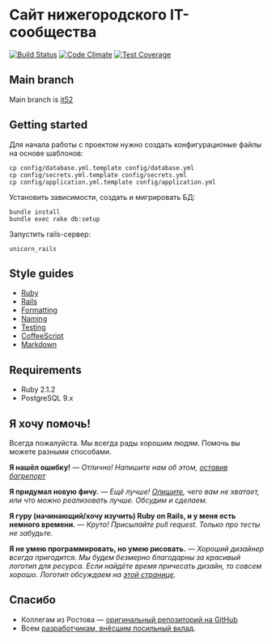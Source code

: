 # Сайт нижегородского IT-сообщества

[![Build Status](https://travis-ci.org/NNRUG/it52-rails.svg?branch=it52)](https://travis-ci.org/NNRUG/it52-rails)
[![Code Climate](https://codeclimate.com/github/NNRUG/it52-rails/badges/gpa.svg)](https://codeclimate.com/github/NNRUG/it52-rails)
[![Test Coverage](https://codeclimate.com/github/NNRUG/it52-rails/badges/coverage.svg)](https://codeclimate.com/github/NNRUG/it52-rails)

## Main branch

Main branch is [it52](https://github.com/NNRUG/it52-rails/tree/it52)

## Getting started

Для начала работы с проектом нужно создать конфигурационые файлы на основе шаблонов:

    cp config/database.yml.template config/database.yml
    cp config/secrets.yml.template config/secrets.yml
    cp config/application.yml.template config/application.yml

Установить зависимости, создать и мигрировать БД:

    bundle install
    bundle exec rake db:setup

Запустить rails-сервер:

    unicorn_rails

## Style guides

- [Ruby](https://github.com/bbatsov/ruby-style-guide)
- [Rails](https://github.com/bbatsov/rails-style-guide)
- [Formatting](https://github.com/thoughtbot/guides/tree/master/style#formatting)
- [Naming](https://github.com/thoughtbot/guides/tree/master/style#naming)
- [Testing](https://github.com/thoughtbot/guides/tree/master/style#testing)
- [CoffeeScript](https://github.com/thoughtbot/guides/tree/master/style#coffeescript)
- [Markdown](http://www.cirosantilli.com/markdown-styleguide)

## Requirements

- Ruby 2.1.2
- PostgreSQL 9.x

## Я хочу помочь!

Всегда пожалуйста. Мы всегда рады хорошим людям. Помочь вы можете разными способами.

**Я нашёл ошибку!** — _Отлично! Напишите нам об этом, [оставив багрепорт](https://github.com/NNRUG/it52-rails/issues)_

**Я придумал новую фичу.** — _Ещё лучше! [Опишите](https://github.com/NNRUG/it52-rails/issues), чего вам не хватает, или что можно реализовать лучше. Обсудим и сделаем._

**Я гуру (начинающий/хочу изучить) Ruby on Rails, и у меня есть немного времени.** — _Круто! Присылайте pull request. Только про тесты не забудьте._

**Я не умею программировать, но умею рисовать.** — _Хороший дизайнер всегда пригодится. Мы будем безмерно благодарны за красивый логотип для ресурса. Если найдёте время причесать дизайн, то совсем хорошо. Логотип обсуждаем на [этой странице](https://github.com/NNRUG/it52-rails/issues/7)._

## Спасибо

* Коллегам из Ростова — [оригинальный репозиторий на GitHub](https://github.com/vtambourine/it61-rails)
* Всем [разработчикам, внёсшим посильный вклад](https://github.com/NNRUG/it52-rails/graphs/contributors).
